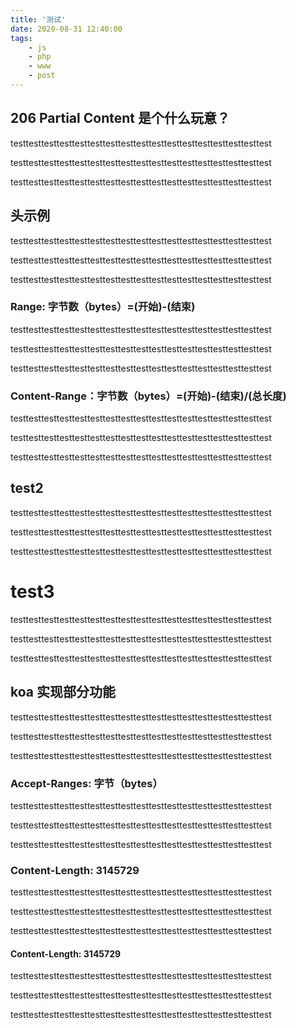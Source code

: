 ```yaml
---
title: '测试'
date: 2020-08-31 12:40:00
tags: 
    - js
    - php
    - www
    - post
---
```


## 206 Partial Content 是个什么玩意？

testtesttesttesttesttesttesttesttesttesttesttesttesttesttesttesttest  

testtesttesttesttesttesttesttesttesttesttesttesttesttesttesttesttest  

testtesttesttesttesttesttesttesttesttesttesttesttesttesttesttesttest  

<!--more-->
## 头示例

testtesttesttesttesttesttesttesttesttesttesttesttesttesttesttesttest  

testtesttesttesttesttesttesttesttesttesttesttesttesttesttesttesttest  

testtesttesttesttesttesttesttesttesttesttesttesttesttesttesttesttest  

### Range: 字节数（bytes）=(开始)-(结束)  

testtesttesttesttesttesttesttesttesttesttesttesttesttesttesttesttest  

testtesttesttesttesttesttesttesttesttesttesttesttesttesttesttesttest  

testtesttesttesttesttesttesttesttesttesttesttesttesttesttesttesttest  


### Content-Range：字节数（bytes）=(开始)-(结束)/(总长度)

testtesttesttesttesttesttesttesttesttesttesttesttesttesttesttesttest  

testtesttesttesttesttesttesttesttesttesttesttesttesttesttesttesttest  

testtesttesttesttesttesttesttesttesttesttesttesttesttesttesttesttest  

## test2

testtesttesttesttesttesttesttesttesttesttesttesttesttesttesttesttest  

testtesttesttesttesttesttesttesttesttesttesttesttesttesttesttesttest  

testtesttesttesttesttesttesttesttesttesttesttesttesttesttesttesttest  

#  test3

testtesttesttesttesttesttesttesttesttesttesttesttesttesttesttesttest  

testtesttesttesttesttesttesttesttesttesttesttesttesttesttesttesttest  

testtesttesttesttesttesttesttesttesttesttesttesttesttesttesttesttest  

## koa 实现部分功能

testtesttesttesttesttesttesttesttesttesttesttesttesttesttesttesttest  

testtesttesttesttesttesttesttesttesttesttesttesttesttesttesttesttest  

testtesttesttesttesttesttesttesttesttesttesttesttesttesttesttesttest  

### Accept-Ranges: 字节（bytes）

testtesttesttesttesttesttesttesttesttesttesttesttesttesttesttesttest  

testtesttesttesttesttesttesttesttesttesttesttesttesttesttesttesttest  

testtesttesttesttesttesttesttesttesttesttesttesttesttesttesttesttest  

### Content-Length: 3145729

testtesttesttesttesttesttesttesttesttesttesttesttesttesttesttesttest  

testtesttesttesttesttesttesttesttesttesttesttesttesttesttesttesttest  

testtesttesttesttesttesttesttesttesttesttesttesttesttesttesttesttest  

#### Content-Length: 3145729

testtesttesttesttesttesttesttesttesttesttesttesttesttesttesttesttest  

testtesttesttesttesttesttesttesttesttesttesttesttesttesttesttesttest  

testtesttesttesttesttesttesttesttesttesttesttesttesttesttesttesttest  


